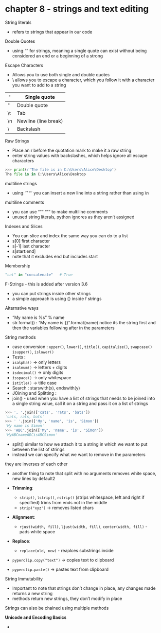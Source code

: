 # chapter 8 - strings and text editing

String literals

- refers to strings that appear in our code

Double Quotes

- using “” for strings, meaning a single quote can exist without being considered an end or a beginning of a strong

Escape Characters

- Allows you to use both single and double quotes
- \ allows you to escape a character, which you follow it with a character you want to add to a string

| \' | Single quote |
| --- | --- |
| \" | Double quote |
| \t | Tab |
| \n | Newline (line break) |
| \\ | Backslash |

Raw Strings

- Place an r before the quotation mark to make it a raw string
- enter string values with backslashes, which helps ignore all escape characters

```python
>>> print(r'The file is in C:\Users\Alice\Desktop')
The file is in C:\Users\Alice\Desktop
```

multiline strings

- using ‘’’ ‘’’ you can insert a new line into a string rather than using \n

multiline comments

- you can use “”” “”” to make multiline comments
- unused string literals, python ignores as they aren’t assigned

Indexes and Slices

- You can slice and index the same way you can do to a list
- s[0] first character
- s[-1] last character
- s[start:end]
- note that it excludes end but includes start

Membership

```python
"cat" in "concatenate"   # True

```

F-Strings - this is added after version 3.6

- you can put strings inside other strings
- a simple approach is using {} inside f strings

Alternative ways

- “My name is %s” % name
- str.format() : “My name is {}”.format(name) notice its the string first and then the variables following after in the parameters

String methods

- case conversion : `upper()`, `lower()`, `title()`, `capitalize()`, `swapcase() isupper()`, `islower()`
- Tests :
- `isalpha()` → only letters
- `isalnum()` → letters + digits
- `isdecimal()` → only digits
- `isspace()` → only whitespace
- `istitle()` → title case
- Search : starswith(x), endswith(y)
- JOining and Splitting :
- join() - used when you have a list of strings that needs to be joined into a single string value, call it on a string and pass it on a list of strings

```python
>>> ', '.join(['cats', 'rats', 'bats'])
'cats, rats, bats'
>>> ' '.join(['My', 'name', 'is', 'Simon'])
'My name is Simon'
>>> 'ABC'.join(['My', 'name', 'is', 'Simon'])
'MyABCnameABCisABCSimon'

```

- split() similar to how we attach it to a string in which we want to put between the list of strings
- instead we can specify what we want to remove  in the parameters

they are inverses of each other

- another thing to note that split with no arguments removes white space, new lines by default2

- **Trimming**:
    - `strip()`, `lstrip()`, `rstrip()` (strips whitespace, left and right if specified) trims from ends not in the middle
    - `strip("xyz")` → removes listed chars
- **Alignment**:
    - `rjust(width, fill)`, `ljust(width, fill)`, `center(width, fill)` - pads white space
- **Replace**:
    - `replace(old, new)` - reaplces substrings inside

- `pyperclip.copy("text")` → copies text to clipboard
- `pyperclip.paste()` → pastes text from clipboard

String Immutability

- Important to note that strings don’t change in place, any changes made returns a new string
- methods return new strings, they don’t modify in place

Strings can also be chained using multiple methods

**Unicode and Encoding Basics**

-